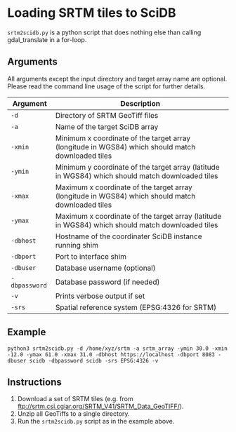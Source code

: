 # Loading SRTM tiles to SciDB

`srtm2scidb.py` is a python script that does nothing else than calling gdal_translate in a for-loop.


## Arguments

All arguments except the input directory and target array name are optional. Please read the command line usage of the script for further details.

Argument   | Description 
--------   | ------------
`-d`       | Directory of SRTM GeoTiff files
`-a`       | Name of the target SciDB array
`-xmin`    | Minimum x coordinate of the target array (longitude in WGS84) which should match downloaded tiles
`-ymin`    | Minimum y coordinate of the target array (latitude in WGS84) which should match downloaded tiles
`-xmax`    | Maximum x coordinate of the target array (longitude in WGS84) which should match downloaded tiles
`-ymax`    | Maximum x coordinate of the target array (latitude in WGS84) which should match downloaded tiles
`-dbhost`     | Hostname of the coordinater SciDB instance running shim
`-dbport`     | Port to interface shim
`-dbuser`     | Database username (optional)
`-dbpassword` | Database password (if needed)
`-v` | Prints verbose output if set
`-srs` | Spatial reference system (EPSG:4326 for SRTM)  


## Example
`python3 srtm2scidb.py -d /home/xyz/srtm -a srtm_array -ymin 30.0 -xmin -12.0 -ymax 61.0 -xmax 31.0 -dbhost https://localhost -dbport 8083 -dbuser scidb -dbpassword scidb -srs EPSG:4326 -v`




## Instructions

1. Download a set of SRTM tiles (e.g. from ftp://srtm.csi.cgiar.org/SRTM_V41/SRTM_Data_GeoTIFF/).
2. Unzip all GeoTiffs to a single directory.
3. Run the `srtm2scidb.py` script as in the example above.
